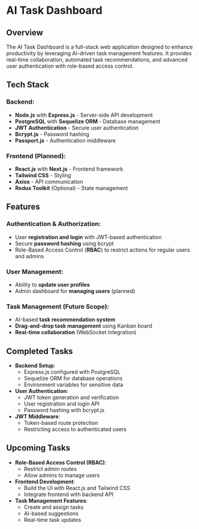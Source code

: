 # AI Task Dashboard

## Overview
The AI Task Dashboard is a full-stack web application designed to enhance productivity by leveraging AI-driven task management features. It provides real-time collaboration, automated task recommendations, and advanced user authentication with role-based access control.

## Tech Stack
### Backend:
- **Node.js** with **Express.js** - Server-side API development
- **PostgreSQL** with **Sequelize ORM** - Database management
- **JWT Authentication** - Secure user authentication
- **Bcrypt.js** - Password hashing
- **Passport.js** - Authentication middleware

### Frontend (Planned):
- **React.js** with **Next.js** - Frontend framework
- **Tailwind CSS** - Styling
- **Axios** - API communication
- **Redux Toolkit** (Optional) - State management

## Features
### Authentication & Authorization:
- User **registration and login** with JWT-based authentication
- Secure **password hashing** using bcrypt
- Role-Based Access Control (**RBAC**) to restrict actions for regular users and admins

### User Management:
- Ability to **update user profiles**
- Admin dashboard for **managing users** (planned)

### Task Management (Future Scope):
- AI-based **task recommendation system**
- **Drag-and-drop task management** using Kanban board
- **Real-time collaboration** (WebSocket integration)

## Completed Tasks
- **Backend Setup**:
  - Express.js configured with PostgreSQL
  - Sequelize ORM for database operations
  - Environment variables for sensitive data
- **User Authentication**:
  - JWT token generation and verification
  - User registration and login API
  - Password hashing with bcrypt.js
- **JWT Middleware**:
  - Token-based route protection
  - Restricting access to authenticated users

## Upcoming Tasks
- **Role-Based Access Control (RBAC)**:
  - Restrict admin routes
  - Allow admins to manage users
- **Frontend Development**:
  - Build the UI with React.js and Tailwind CSS
  - Integrate frontend with backend API
- **Task Management Features**:
  - Create and assign tasks
  - AI-based suggestions
  - Real-time task updates


